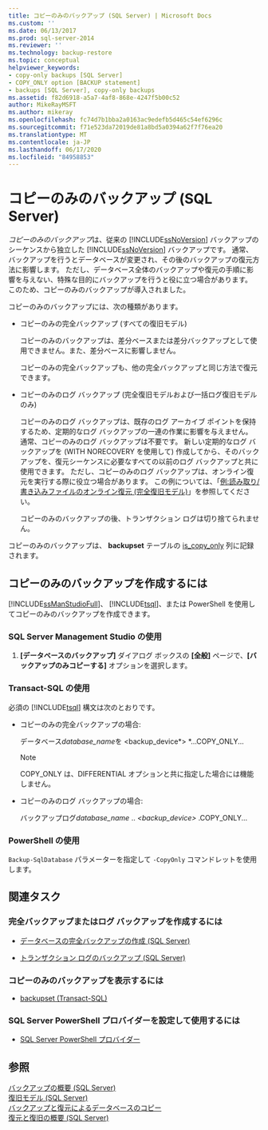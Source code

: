 ```yaml
---
title: コピーのみのバックアップ (SQL Server) | Microsoft Docs
ms.custom: ''
ms.date: 06/13/2017
ms.prod: sql-server-2014
ms.reviewer: ''
ms.technology: backup-restore
ms.topic: conceptual
helpviewer_keywords:
- copy-only backups [SQL Server]
- COPY_ONLY option [BACKUP statement]
- backups [SQL Server], copy-only backups
ms.assetid: f82d6918-a5a7-4af8-868e-4247f5b00c52
author: MikeRayMSFT
ms.author: mikeray
ms.openlocfilehash: fc74d7b1bba2a0163ac9edefb5d465c54ef6296c
ms.sourcegitcommit: f71e523da72019de81a8bd5a0394a62f7f76ea20
ms.translationtype: MT
ms.contentlocale: ja-JP
ms.lasthandoff: 06/17/2020
ms.locfileid: "84958853"
---
```

# <a name="copy-only-backups-sql-server"></a>コピーのみのバックアップ (SQL Server)
  *コピーのみのバックアップ*は、従来の [!INCLUDE[ssNoVersion](../../includes/ssnoversion-md.md)] バックアップのシーケンスから独立した [!INCLUDE[ssNoVersion](../../includes/ssnoversion-md.md)] バックアップです。 通常、バックアップを行うとデータベースが変更され、その後のバックアップの復元方法に影響します。 ただし、データベース全体のバックアップや復元の手順に影響を与えない、特殊な目的にバックアップを行うと役に立つ場合があります。 このため、コピーのみのバックアップが導入されました。  
  
 コピーのみのバックアップには、次の種類があります。  
  
-   コピーのみの完全バックアップ (すべての復旧モデル)  
  
     コピーのみのバックアップは、差分ベースまたは差分バックアップとして使用できません。また、差分ベースに影響しません。  
  
     コピーのみの完全バックアップも、他の完全バックアップと同じ方法で復元できます。  
  
-   コピーのみのログ バックアップ (完全復旧モデルおよび一括ログ復旧モデルのみ)  
  
     コピーのみのログ バックアップは、既存のログ アーカイブ ポイントを保持するため、定期的なログ バックアップの一連の作業に影響を与えません。 通常、コピーのみのログ バックアップは不要です。 新しい定期的なログ バックアップを (WITH NORECOVERY を使用して) 作成してから、そのバックアップを、復元シーケンスに必要なすべての以前のログ バックアップと共に使用できます。 ただし、コピーのみのログ バックアップは、オンライン復元を実行する際に役立つ場合があります。 この例については、「[例:読み取り/書き込みファイルのオンライン復元 &#40;完全復旧モデル&#41;](example-online-restore-of-a-read-write-file-full-recovery-model.md)」を参照してください。  
  
     コピーのみのバックアップの後、トランザクション ログは切り捨てられません。  
  
 コピーのみのバックアップは、 **backupset** テーブルの [is_copy_only](/sql/relational-databases/system-tables/backupset-transact-sql) 列に記録されます。  
  
## <a name="to-create-a-copy-only-backup"></a>コピーのみのバックアップを作成するには  
 [!INCLUDE[ssManStudioFull](../../includes/ssmanstudiofull-md.md)]、 [!INCLUDE[tsql](../../../includes/tsql-md.md)]、または PowerShell を使用してコピーのみのバックアップを作成できます。  
  
###  <a name="using-sql-server-management-studio"></a><a name="SSMSProcedure"></a> SQL Server Management Studio の使用  
  
1.  **[データベースのバックアップ]** ダイアログ ボックスの **[全般]** ページで、**[バックアップのみコピーする]** オプションを選択します。  
  
###  <a name="using-transact-sql"></a><a name="TsqlProcedure"></a> Transact-SQL の使用  
 必須の [!INCLUDE[tsql](../../../includes/tsql-md.md)] 構文は次のとおりです。  
  
-   コピーのみの完全バックアップの場合:  
  
     データベース*database_name*を \<backup_device*> *...COPY_ONLY...  
  
    > [!NOTE]  
    >  COPY_ONLY は、DIFFERENTIAL オプションと共に指定した場合には機能しません。  
  
-   コピーのみのログ バックアップの場合:  
  
     バックアップログ*database_name* .. *\<*backup_device*>* .COPY_ONLY...  
  
###  <a name="using-powershell"></a><a name="PowerShellProcedure"></a> PowerShell の使用  
  
`Backup-SqlDatabase` パラメーターを指定して `-CopyOnly` コマンドレットを使用します。  
  
##  <a name="related-tasks"></a><a name="RelatedTasks"></a> 関連タスク  

### <a name="to-create-a-full-or-log-backup"></a>完全バックアップまたはログ バックアップを作成するには
  
-   [データベースの完全バックアップの作成 &#40;SQL Server&#41;](create-a-full-database-backup-sql-server.md)  
  
-   [トランザクション ログのバックアップ &#40;SQL Server&#41;](back-up-a-transaction-log-sql-server.md)  
  
### <a name="to-view-copy-only-backups"></a>コピーのみのバックアップを表示するには
  
-   [backupset &#40;Transact-SQL&#41;](/sql/relational-databases/system-tables/backupset-transact-sql)  
  
### <a name="to-set-up-and-use-the-sql-server-powershell-provider"></a>SQL Server PowerShell プロバイダーを設定して使用するには
  
-   [SQL Server PowerShell プロバイダー](../../powershell/sql-server-powershell-provider.md)  

## <a name="see-also"></a>参照  
 [バックアップの概要 &#40;SQL Server&#41;](backup-overview-sql-server.md)   
 [復旧モデル &#40;SQL Server&#41;](recovery-models-sql-server.md)   
 [バックアップと復元によるデータベースのコピー](../databases/copy-databases-with-backup-and-restore.md)   
 [復元と復旧の概要 &#40;SQL Server&#41;](restore-and-recovery-overview-sql-server.md)  

